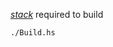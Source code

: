 
*[stack][]* required to build

[stack]: https://docs.haskellstack.org/en/stable/README/

```bash
./Build.hs
```
